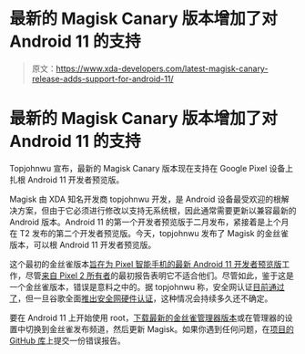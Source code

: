 # 最新的 Magisk Canary 版本增加了对 Android 11 的支持

> 原文：<https://www.xda-developers.com/latest-magisk-canary-release-adds-support-for-android-11/>

# 最新的 Magisk Canary 版本增加了对 Android 11 的支持

Topjohnwu 宣布，最新的 Magisk Canary 版本现在支持在 Google Pixel 设备上扎根 Android 11 开发者预览版。

Magisk 由 XDA 知名开发商 topjohnwu 开发，是 Android 设备最受欢迎的根解决方案，但由于它必须进行修改以支持无系统根，因此通常需要更新以兼容最新的 Android 版本。Android 11 的第一个开发者预览版于二月发布，紧接着是上个月在 T2 发布的第二个开发者预览版。今天，topjohnwu 发布了 Magisk 的金丝雀版本，可以根 Android 11 开发者预览版。

这个最初的金丝雀版本[旨在为 Pixel 智能手机的最新 Android 11 开发者预览版](https://github.com/topjohnwu/Magisk/commit/dfbd1305b310531d55da46d9542eeab788c68aef)工作，尽管[来自 Pixel 2 所有者](https://twitter.com/topjohnwu/status/1251853589556760577)的最初报告表明它不适合他们。尽管如此，鉴于这是一个金丝雀版本，错误是意料之中的。据 topjohnwu 称，安全网认证[目前通过了](https://twitter.com/topjohnwu/status/1251803498666012672)，但一旦谷歌全面[推出安全网硬件认证](https://www.xda-developers.com/magisk-no-longer-hide-bootloader-unlock-status/)，这种情况会持续多久还不确定。

要在 Android 11 上开始使用 root，[下载最新的金丝雀管理器版本](https://raw.githubusercontent.com/topjohnwu/magisk_files/canary/app-release.apk)或在管理器的设置中切换到金丝雀发布频道，然后更新 Magisk。如果你遇到任何问题，在[项目的 GitHub 库](https://github.com/topjohnwu/Magisk/issues)上提交一份错误报告。